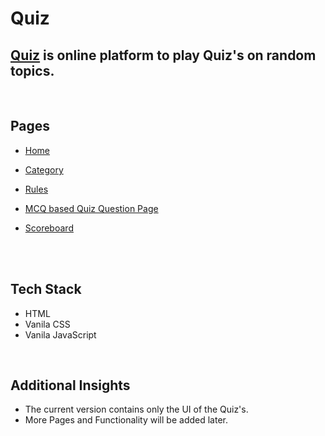 # Quiz
 
## [Quiz](https://loafer-store.netlify.app) is online platform to play Quiz's on random topics.
<br>

## Pages

- [Home](https://quiz-rk.netlify.app/)

- [Category](https://quiz-rk.netlify.app/pages/avenger-category)

- [Rules](https://quiz-rk.netlify.app/pages/rules)

- [MCQ based Quiz Question Page](https://quiz-rk.netlify.app/pages/ironmanquestionbank/ironman-1)
  
- [Scoreboard](https://quiz-rk.netlify.app/pages/scoreboard)
  
<br><br>


## Tech Stack

- HTML
- Vanila CSS
- Vanila JavaScript 

<br>

## Additional Insights

- The current version contains only the UI of the Quiz's.
- More Pages and Functionality will be added later.